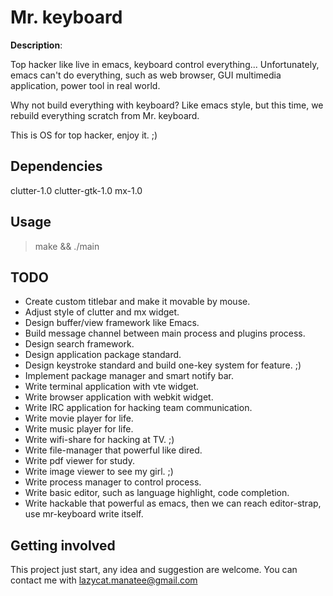 # Mr. keyboard

**Description**:

Top hacker like live in emacs, keyboard control everything...
Unfortunately, emacs can't do everything, such as web browser, GUI multimedia application, power tool in real world.

Why not build everything with keyboard?
Like emacs style, but this time, we rebuild everything scratch from Mr. keyboard.

This is OS for top hacker, enjoy it. ;)

## Dependencies

clutter-1.0
clutter-gtk-1.0
mx-1.0

## Usage

> make && ./main

## TODO

* Create custom titlebar and make it movable by mouse.
* Adjust style of clutter and mx widget.
* Design buffer/view framework like Emacs.
* Build message channel between main process and plugins process.
* Design search framework.
* Design application package standard.
* Design keystroke standard and build one-key system for feature. ;)
* Implement package manager and smart notify bar.
* Write terminal application with vte widget.
* Write browser application with webkit widget.
* Write IRC application for hacking team communication.
* Write movie player for life.
* Write music player for life.
* Write wifi-share for hacking at TV. ;)
* Write file-manager that powerful like dired.
* Write pdf viewer for study.
* Write image viewer to see my girl. ;)
* Write process manager to control process.
* Write basic editor, such as language highlight, code completion.
* Write hackable that powerful as emacs, then we can reach editor-strap, use mr-keyboard write itself.

## Getting involved

This project just start, any idea and suggestion are welcome.
You can contact me with lazycat.manatee@gmail.com 

